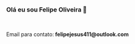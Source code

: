 ### Olá eu sou Felipe Oliveira 🚀
  <br>
   <div style="display:flex;">
   <p>Email para contato:<strong> felipejesus411@outlook.com</strong></p>
  

 </div>

 

